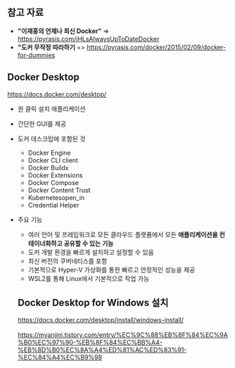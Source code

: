 ## 참고 자료 ##
- **"이재홍의 언제나 최신 Docker"** => https://pyrasis.com/jHLsAlwaysUpToDateDocker
- **"도커 무작정 따라하기** => https://pyrasis.com/docker/2015/02/09/docker-for-dummies



## Docker Desktop ##
https://docs.docker.com/desktop/
- 원 클릭 설치 애플리케이션
- 간단한 GUI를 제공
- 도커 데스크탑에 포함된 것
  - Docker Engine
  - Docker CLI client
  - Docker Buildx
  - Docker Extensions
  - Docker Compose
  - Docker Content Trust
  - Kubernetesopen_in
  - Credential Helper

- 주요 기능
  - 여러 언어 및 프레임워크로 모든 클라우드 플랫폼에서 모든 **애플리케이션을 컨테이너화하고 공유할 수 있는 기능**
  - 도커 개발 환경을 빠르게 설치하고 설정할 수 있음
  - 최신 버전의 쿠버네티스를 포함
  - 기본적으로 Hyper-V 가상화를 통한 빠르고 안정적인 성능을 제공
  - WSL2를 통해 Linux에서 기본적으로 작업 가능

  ## Docker Desktop for Windows 설치 ##
  https://docs.docker.com/desktop/install/windows-install/
  <br><br>
  https://myanjini.tistory.com/entry/%EC%9C%88%EB%8F%84%EC%9A%B0%EC%97%90-%EB%8F%84%EC%BB%A4-%EB%8D%B0%EC%8A%A4%ED%81%AC%ED%83%91-%EC%84%A4%EC%B9%98

